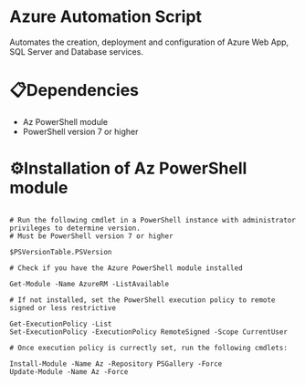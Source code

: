 # Azure Automation Script

Automates the creation, deployment and configuration of Azure Web App, SQL Server and Database services.

# 📋Dependencies 

- Az PowerShell module
- PowerShell version 7 or higher

# ⚙️Installation of Az PowerShell module

```ps1#

# Run the following cmdlet in a PowerShell instance with administrator privileges to determine version.
# Must be PowerShell version 7 or higher

$PSVersionTable.PSVersion

# Check if you have the Azure PowerShell module installed

Get-Module -Name AzureRM -ListAvailable

# If not installed, set the PowerShell execution policy to remote signed or less restrictive

Get-ExecutionPolicy -List
Set-ExecutionPolicy -ExecutionPolicy RemoteSigned -Scope CurrentUser

# Once execution policy is currectly set, run the following cmdlets:

Install-Module -Name Az -Repository PSGallery -Force
Update-Module -Name Az -Force

```

